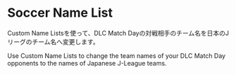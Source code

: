 # Soccer Name List
Custom Name Listsを使って、DLC Match Dayの対戦相手のチーム名を日本のJリーグのチーム名へ変更します。

Use Custom Name Lists to change the team names of your DLC Match Day opponents to the names of Japanese J-League teams.
